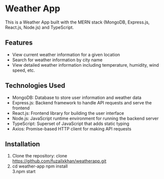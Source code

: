 # Weather App

This is a Weather App built with the MERN stack (MongoDB, Express.js, React.js, Node.js) and TypeScript.

## Features

- View current weather information for a given location
- Search for weather information by city name
- View detailed weather information including temperature, humidity, wind speed, etc.

## Technologies Used

- MongoDB: Database to store user information and weather data
- Express.js: Backend framework to handle API requests and serve the frontend
- React.js: Frontend library for building the user interface
- Node.js: JavaScript runtime environment for running the backend server
- TypeScript: Superset of JavaScript that adds static typing
- Axios: Promise-based HTTP client for making API requests

## Installation

1. Clone the repository:
 clone https://github.com/fuzailxkhan/weatherapp.git
2. cd weather-app
npm install<br/>
3.npm start
